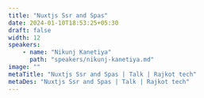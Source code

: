 ```yaml
---
title: "Nuxtjs Ssr and Spas"
date: 2024-01-10T18:53:25+05:30
draft: false
width: 12
speakers:
    - name: "Nikunj Kanetiya"
      path: "speakers/nikunj-kanetiya.md"
image: ""
metaTitle: "Nuxtjs Ssr and Spas | Talk | Rajkot tech"
metaDes: "Nuxtjs Ssr and Spas | Talk | Rajkot tech"
---
```


